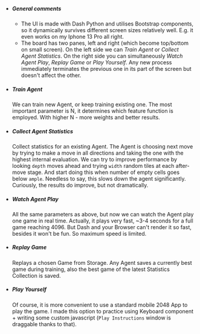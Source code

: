 * ##### General comments
    * The UI is made with Dash Python and utilises Bootstrap components, so it dynamically survives different screen sizes relatively well. E.g. it even works on my Iphone 13 Pro all right.
    * The board has two panes, left and right (which become top/bottom on small screen). On the left side we can *Train Agent* or *Collect Agent Statistics*. On the right side you can simultaneously *Watch Agent Play*, *Replay Game* or *Play Yourself*. Any new process immediately terminates the previous one in its part of the screen but doesn't affect the other.
* ##### Train Agent
    We can train new Agent, or keep training existing one. The most important parameter is N, it determines which feature function is employed. With higher N - more weights and better results.
* ##### Collect Agent Statistics
    Collect statistics for an existing Agent. The Agent is choosing next move by trying to make a move in all directions and taking the one with the highest internal evaluation. We can try to improve performance by looking `depth` moves ahead and trying `width` random tiles at each after-move stage. And start doing this when number of empty cells goes below `ample`. Needless to say, this slows down the agent significantly. Curiously, the results do improve, but not dramatically.
* ##### Watch Agent Play
    All the same parameters as above, but now we can watch the Agent play one game in real time. Actually, it plays very fast, ~3-4 seconds for a full game reaching 4096. But Dash and your Browser can't render it so fast, besides it won't be fun. So maximum speed is limited.
* ##### Replay Game
    Replays a chosen Game from Storage. Any Agent saves a currently best game during training, also the best game of the latest Statistics Collection is saved.
* ##### Play Yourself
    Of course, it is more convenient to use a standard mobile 2048 App to play the game. I made this option to practice using Keyboard component + writing some custom javascript (`Play Instructions` window is draggable thanks to that).